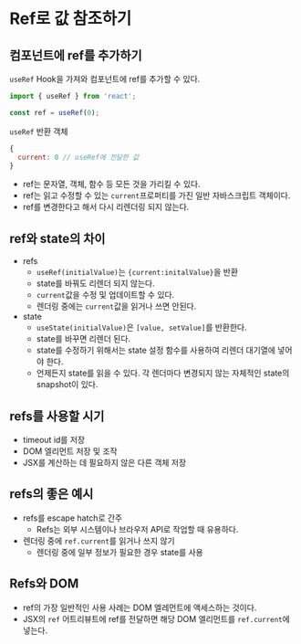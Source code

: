 # Ref로 값 참조하기

## 컴포넌트에 ref를 추가하기
`useRef` Hook을 가져와 컴포넌트에 ref를 추가할 수 있다.
```javascript
import { useRef } from 'react';
```
```javascript
const ref = useRef(0);
```
`useRef` 반환 객체
```javascript
{
  current: 0 // useRef에 전달한 값 
}
```

- ref는 문자열, 객체, 함수 등 모든 것을 가리킬 수 있다.
- ref는 읽고 수정할 수 있는 `current`프로퍼티를 가진 일반 자바스크립트 객체이다.
- ref를 변경한다고 해서 다시 리렌더링 되지 않는다.

## ref와 state의 차이
- refs
  - `useRef(initialValue)`는 `{current:initalValue}`을 반환
  - state를 바꿔도 리렌더 되지 않는다.
  - `current`값을 수정 및 업데이트할 수 있다.
  - 렌더링 중에는 `current`값을 읽거나 쓰면 안된다.
- state
  - `useState(initialValue)`은 `[value, setValue]`를 반환한다.
  - state를 바꾸면 리렌더 된다.
  - state를 수정하기 위해서는 state 설정 함수를 사용하여 리렌더 대기열에 넣어야 한다.
  - 언제든지 state를 읽을 수 있다. 각 렌더마다 변경되지 않는 자체적인 state의 snapshot이 있다.

## refs를 사용할 시기
- timeout id를 저장
- DOM 엘리먼트 저장 및 조작
- JSX를 계산하는 데 필요하지 않은 다른 객체 저장

## refs의 좋은 예시
- refs를 escape hatch로 간주
  - Refs는 외부 시스템이나 브라우저 API로 작업할 때 유용하다.
- 렌더링 중에 `ref.current`를 읽거나 쓰지 않기
  - 렌더링 중에 일부 정보가 필요한 경우 state를 사용

## Refs와 DOM
- ref의 가장 일반적인 사용 사례는 DOM 엘레먼트에 액세스하는 것이다.
- JSX의 `ref` 어트리뷰트에 ref를 전달하면 해당 DOM 엘리먼트를 `ref.current`에 넣는다.
